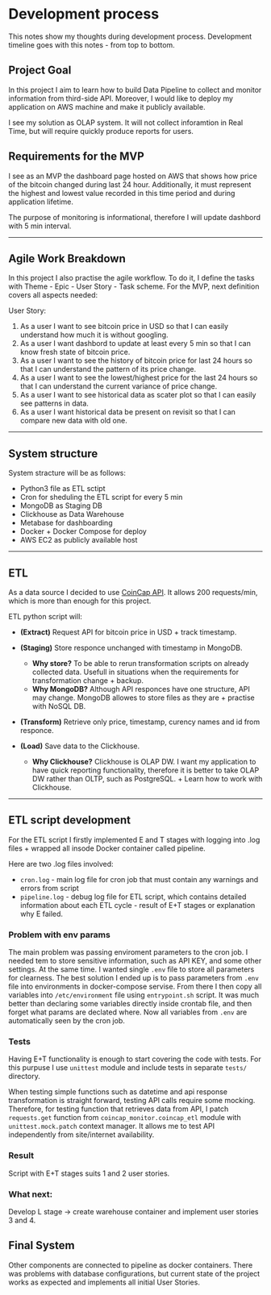 # Development process
This notes show my thoughts during development process.
Development timeline goes with this notes - from top to bottom.

## Project Goal
In this project I aim to learn how to build Data Pipeline to collect and 
monitor information from third-side API. Moreover, I would like to deploy my 
application on AWS machine and make it publicly available.

I see my solution as OLAP system. It will not collect inforamtion in Real Time,
but will require quickly produce reports for users. 

## Requirements for the MVP
I see as an MVP the dashboard page hosted on AWS that shows how price of
the bitcoin changed during last 24 hour. Additionally, it must represent the
highest and lowest value recorded in this time period and during application
lifetime.

The purpose of monitoring is informational, therefore I will update dashbord
with 5 min interval. 
___
## Agile Work Breakdown
In this project I also practise the agile workflow. To do it, I define the tasks
with Theme - Epic - User Story - Task scheme.
For the MVP, next definition covers all aspects needed:

User Story:
1. As a user I want to see bitcoin price in USD so that I can easily understand how much it is without googling.
2. As a user I want dashbord to update at least every 5 min so that I can know fresh state of bitcoin price. 
3. As a user I want to see the history of bitcoin price for last 24 hours so that I can understand the pattern of its price change.
4. As a user I want to see the lowest/highest price for the last 24 hours so  that I can understand the current variance of price change.
5. As a user I want to see historical data as scater plot so that I can easily see patterns in data.
6. As a user I want historical data be present on revisit so that I can compare new data with old one.

___
## System structure
System stracture will be as follows: 

- Python3 file as ETL sctipt
- Cron for sheduling the ETL script for every 5 min
- MongoDB as Staging DB
- Clickhouse as Data Warehouse
- Metabase for dashboarding
- Docker + Docker Compose for deploy
- AWS EC2 as publicly available host

___
## ETL
As a data source I decided to use [CoinCap API](https://docs.coincap.io/). It 
allows 200 requests/min, which is more than enough for this project.

ETL python script will:
- **(Extract)** Request API for bitcoin price in USD + track timestamp.
- **(Staging)** Store responce unchanged with timestamp in MongoDB. 
    - **Why store?** To be able to rerun transformation scripts on already
    collected data. Usefull in situations when the requirements for 
    transformation change + backup. 
    - **Why MongoDB?** Although API responces have one structure, API may change.
    MongoDB allowes to store files as they are + practise with NoSQL DB.

- **(Transform)** Retrieve only price, timestamp, curency names and id 
from responce.

- **(Load)** Save data to the Clickhouse.
    - **Why Clickhouse?** Clickhouse is OLAP DW. I want my application to
    have quick reporting functionality, therefore it is better to take OLAP DW
    rather than OLTP, such as PostgreSQL. + Learn how to work with Clickhouse.

___
## ETL script development
For the ETL script I firstly implemented E and T stages with logging into .log 
files + wrapped all insode Docker container called pipeline.

Here are two .log files involved:
- `cron.log` - main log file for cron job that must contain any warnings and 
errors from script
- `pipeline.log` - debug log file for ETL script, which contains detailed information about each ETL cycle - result of E+T stages or explanation why E 
failed. 

### Problem with env params

The main problem was passing enviroment parameters to the cron job. I needed tem to store sensitive information, such as API KEY, and some other settings. At the same time. I wanted single `.env` file to store all parameters for clearness. The best solution I ended up is to pass parameters from `.env` file into environments in docker-compose servise. From there I then copy all variables into `/etc/environment` file using `entrypoint.sh` script. It was much better than declaring some variables directly inside crontab file, and then forget what params are declated where. Now all variables from `.env` are automatically seen by the cron job.

### Tests
Having E+T functionality is enough to start covering the code with tests.
For this purpuse I use `unittest` module and include tests in separate `tests/` directory.

When testing simple functions such as datetime and api response transformation is straight forward, testing API calls require some mocking. Therefore, for testing function that retrieves data from API, I patch `requests.get` function from `coincap_monitor.coincap_etl` module with `unittest.mock.patch` context manager. It allows me to test API independently from site/internet availability.

### Result
Script with E+T stages suits 1 and 2 user stories. 

### What next:
Develop L stage -> create warehouse container and implement user stories 3 and 4.

## Final System
Other components are connected to pipeline as docker containers. There was problems with database configurations, but current state of the project works as expected and implements all initial User Stories.
